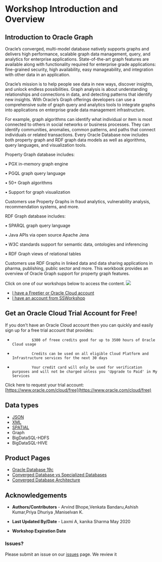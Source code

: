 # Workshop Introduction and Overview #

## Introduction to Oracle Graph ##

Oracle’s converged, multi-model database natively supports graphs and delivers high performance, scalable graph data management, query, and analytics for enterprise applications. State-of-the-art graph features are available along with functionality required for enterprise grade applications: fine-grained security, high availability, easy manageability, and integration with other data in an application.


[](youtube:-DYVgYJPbQA)

Oracle’s mission is to help people see data in new ways, discover insights, and unlock endless possibilities.  Graph analysis is about understanding relationships and connections in data, and detecting patterns that identify new insights. With Oracle’s Graph offerings developers can use a comprehensive suite of graph query and analytics tools to integrate graphs into applications on enterprise grade data management infrastructure.

For example, graph algorithms can identify what individual or item is most connected to others in social networks or business processes.   They can identify communities, anomalies, common patterns, and paths that connect individuals or related transactions.  Every Oracle Database now includes both property graph and RDF graph data models as well as algorithms, query languages, and visualization tools.

Property Graph database includes:

•	PGX in-memory graph engine

•	PGQL graph query language

•	50+ Graph algorithms

•	Support for graph visualization 


Customers use Property Graphs in fraud analytics, vulnerability analysis, recommendation systems, and more.

RDF Graph database includes:

•	SPARQL graph query language

•	Java APIs via open source Apache Jena 

•	W3C standards support for semantic data, ontologies and inferencing

•	RDF Graph views of relational tables

Customers use RDF Graphs in linked data and data sharing applications in pharma, publishing, public sector and more.
This workbook provides an overview of Oracle Graph support for property graph features.



Click on one of our workshops below to access the content. 
[![](./images/converged-database.png)](https://oracle.github.io/learning-library/data-management-library/database/multitenant/freetier/index.html)  

- [I have a Freetier or Oracle Cloud account](https://oracle.github.io/learning-library/data-management-library/database/multitenant/freetier/index.html)
- [I have an account from SSWorkshop](https://oracle.github.io/learning-library/data-management-library/database/multitenant/ssworkshop/index.html)


## Get an Oracle Cloud Trial Account for Free!
If you don't have an Oracle Cloud account then you can quickly and easily sign up for a free trial account that provides:
-              $300 of freee credits good for up to 3500 hours of Oracle Cloud usage
-              Credits can be used on all eligible Cloud Platform and Infrastructure services for the next 30 days
-              Your credit card will only be used for verification purposes and will not be charged unless you 'Upgrade to Paid' in My Services

Click here to request your trial account: [https://www.oracle.com/cloud/free](https://www.oracle.com/cloud/free)

## Data types
- [JSON](http://127.0.0.1:5500/freetier/JSON/freetier/index.html?lab=introduction-overview)
- [XML](http://127.0.0.1:5500/freetier/XML/freetier/index.html?lab=introduction-overview)
- [SPATIAL](http://127.0.0.1:5500/freetier/SPATIAL/freetier/index.html?lab=introduction-overview)
- Graph
- BigDataSQL-HDFS
- BigDataSQL-HIVE


## Product Pages
- [Oracle Database 19c](https://www.oracle.com/database/)
- [Converged Database vs Specialized Databases](https://www.youtube.com/watch?v=Sbbw2mcrfiA)
- [Converged Database Architecture](https://www.youtube.com/watch?v=9d76-LhgMQs)



## Acknowledgements

- **Authors/Contributors** - Arvind Bhope,Venkata Bandaru,Ashish Kumar,Priya Dhuriya ,Maniselvan K.

- **Last Updated By/Date** - Laxmi A, kanika Sharma May 2020

- **Workshop Expiration Date**

### Issues?
Please submit an issue on our [issues](https://github.com/oracle/learning-library/issues) page. We review it

